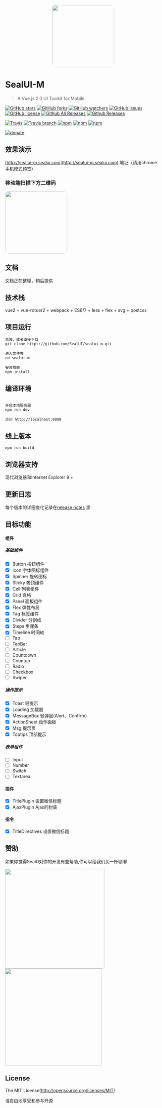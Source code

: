 <p align="center">
  <img src="https://ui.nmtree.com/20392063.jpeg" width="200" style="border-radius:10px;">
</p>

# SealUI-M
> A Vue.js 2.0 UI Toolkit for Mobile.


[![GitHub stars](https://img.shields.io/github/stars/SealUI/sealui-m.svg)](https://github.com/SealUI/sealui-m/stargazers)
[![GitHub forks](https://img.shields.io/github/forks/SealUI/sealui-m.svg)](https://github.com/SealUI/sealui-m/network)
[![GitHub watchers](https://img.shields.io/github/watchers/SealUI/sealui-m.svg)](https://github.com/SealUI/sealui-m)
[![GitHub issues](https://img.shields.io/github/issues/SealUI/sealui-m.svg)](https://github.com/SealUI/sealui-m/issues)
[![GitHub license](https://img.shields.io/badge/license-MIT-blue.svg)](https://raw.githubusercontent.com/SealUI/sealui-m/master/LICENSE)
[![Github All Releases](https://img.shields.io/github/downloads/SealUI/sealui-m/total.svg)](https://github.com/SealUI/sealui-m)
[![Github Releases](https://img.shields.io/github/downloads/SealUI/sealui-m/latest/total.svg)](https://github.com/SealUI/sealui-m)

[![Travis](https://img.shields.io/travis/sealui/sealui-m.svg)]()
[![Travis branch](https://img.shields.io/travis/SealUI/sealui-m/master.svg)]()
[![npm](https://img.shields.io/npm/l/sealui-m.svg)]()
[![npm](https://img.shields.io/npm/dt/sealui-m.svg)]()
[![npm](https://img.shields.io/npm/dm/sealui-m.svg)]()

[![donate](https://img.shields.io/badge/$-donate-ff69b4.svg?maxAge=2592000)](https://github.com/SealUI/donate)

## 效果演示

[http://sealui-m.sealui.com](http://sealui-m.sealui.com) 地址（请用chrome手机模式预览）

### 移动端扫描下方二维码

<p align="left">
  <img src="https://ui.nmtree.com/sealui-qr.png?size=300" width="200" style="border-radius:10px;">
</p>

## 文档
文档正在整理，稍后提供

## 技术栈
vue2 + vue-rotuer2 + webpack + ES6/7 + less + flex + svg + postcss

## 项目运行
```
克隆，或者直接下载
git clone https://github.com/SealUI/sealui-m.git

进入文件夹
cd sealui-m

安装依赖
npm install
```

## 编译环境
```

开启本地服务器
npm run dev

访问 http://localhost:8000
```

## 线上版本
```
npm run build
```

## 浏览器支持
现代浏览器和Internet Explorer 9 +

## 更新日志

每个版本的详细变化记录在[release notes](https://github.com/SealUI/sealui-m/releases) 里

## 目标功能

#### 组件
##### 基础组件
- [x] Button   按钮组件
- [x] Icon     字体图标组件
- [x] Spinner  旋转图标
- [x] Sticky   吸顶组件
- [x] Cell     列表组件
- [x] Grid     宫格
- [x] Panel    面板组件
- [x] Flex     弹性布局
- [x] Tag      标签组件
- [x] Divider  分割线
- [x] Steps    步骤条
- [x] Timeline 时间轴
- [ ] Tab
- [ ] TabBar
- [ ] Article
- [ ] Countdown
- [ ] Countup
- [ ] Radio
- [ ] Checkbox
- [ ] Swiper

##### 操作提示
- [x] Toast       轻提示
- [x] Loading     加载器
- [x] MessageBox  轻弹层(Alert、Confirm)
- [x] ActionSheet 动作面板
- [x] Msg         提示页
- [x] Toptips     顶部提示

##### 表单组件
- [ ] Input
- [ ] Number
- [ ] Switch
- [ ] Textarea

#### 插件
- [x] TitlePlugin 设置微信标题
- [x] AjaxPlugin Ajax的封装

#### 指令
- [x] TitleDirectives 设置微信标题

## 赞助

如果你觉得SealU对你的开发有些帮助,你可以给我们买一杯咖啡
<p align="left">
  <img src="https://ui.nmtree.com/wepay.jpeg?v=1" width="320">
  <img src="https://ui.nmtree.com/alipay.jpeg?v=1" width="312">
</p>

## License

The MIT License(http://opensource.org/licenses/MIT)

请自由地享受和参与开源




